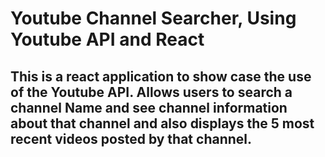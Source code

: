 # Youtube Channel Searcher, Using Youtube API and React

## This is a react application to show case the use of the Youtube API. Allows users to search a channel Name and see channel information about that channel and also displays the 5 most recent videos posted by that channel.
